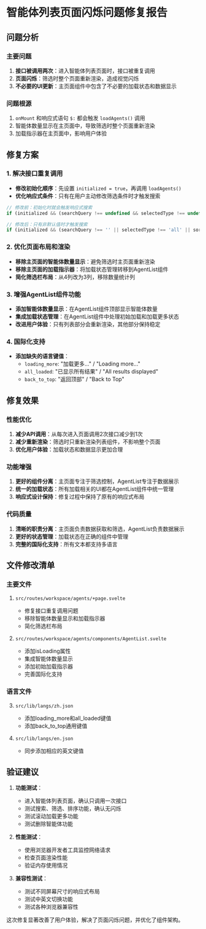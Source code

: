 # 智能体列表页面闪烁问题修复报告

## 问题分析

### 主要问题
1. **接口被调用两次**：进入智能体列表页面时，接口被重复调用
2. **页面闪烁**：筛选时整个页面重新渲染，造成视觉闪烁
3. **不必要的UI更新**：主页面组件中包含了不必要的加载状态和数据显示

### 问题根源
1. `onMount` 和响应式语句 `$:` 都会触发 `loadAgents()` 调用
2. 智能体数量显示在主页面中，导致筛选时整个页面重新渲染
3. 加载指示器在主页面中，影响用户体验

## 修复方案

### 1. 解决接口重复调用
- **修改初始化顺序**：先设置 `initialized = true`，再调用 `loadAgents()`
- **优化响应式条件**：只有在用户主动修改筛选条件时才触发搜索
```javascript
// 修改前：初始化时就会触发响应式搜索
if (initialized && (searchQuery !== undefined && selectedType !== undefined && sortBy !== undefined))

// 修改后：只有非默认值时才触发搜索
if (initialized && (searchQuery !== '' || selectedType !== 'all' || sortBy !== 'created_desc'))
```

### 2. 优化页面布局和渲染
- **移除主页面的智能体数量显示**：避免筛选时主页面重新渲染
- **移除主页面的加载指示器**：将加载状态管理转移到AgentList组件
- **简化筛选栏布局**：从4列改为3列，移除数量统计列

### 3. 增强AgentList组件功能
- **添加智能体数量显示**：在AgentList组件顶部显示智能体数量
- **集成加载状态管理**：在AgentList组件中处理初始加载和加载更多状态
- **改进用户体验**：只有列表部分会重新渲染，其他部分保持稳定

### 4. 国际化支持
- **添加缺失的语言键值**：
  - `loading_more`: "加载更多..." / "Loading more..."
  - `all_loaded`: "已显示所有结果" / "All results displayed"
  - `back_to_top`: "返回顶部" / "Back to Top"

## 修复效果

### 性能优化
1. **减少API调用**：从每次进入页面调用2次接口减少到1次
2. **减少重新渲染**：筛选时只重新渲染列表组件，不影响整个页面
3. **优化用户体验**：加载状态和数据显示更加合理

### 功能增强
1. **更好的组件分离**：主页面专注于筛选控制，AgentList专注于数据展示
2. **统一的加载状态**：所有加载相关的UI都在AgentList组件中统一管理
3. **响应式设计保持**：修复过程中保持了原有的响应式布局

### 代码质量
1. **清晰的职责分离**：主页面负责数据获取和筛选，AgentList负责数据展示
2. **更好的状态管理**：加载状态在正确的组件中管理
3. **完整的国际化支持**：所有文本都支持多语言

## 文件修改清单

### 主要文件
1. `src/routes/workspace/agents/+page.svelte`
   - 修复接口重复调用问题
   - 移除智能体数量显示和加载指示器
   - 简化筛选栏布局

2. `src/routes/workspace/agents/components/AgentList.svelte`
   - 添加isLoading属性
   - 集成智能体数量显示
   - 添加初始加载指示器
   - 完善国际化支持

### 语言文件
3. `src/lib/langs/zh.json`
   - 添加loading_more和all_loaded键值
   - 添加back_to_top通用键值

4. `src/lib/langs/en.json`
   - 同步添加相应的英文键值

## 验证建议

1. **功能测试**：
   - 进入智能体列表页面，确认只调用一次接口
   - 测试搜索、筛选、排序功能，确认无闪烁
   - 测试滚动加载更多功能
   - 测试删除智能体功能

2. **性能测试**：
   - 使用浏览器开发者工具监控网络请求
   - 检查页面渲染性能
   - 验证内存使用情况

3. **兼容性测试**：
   - 测试不同屏幕尺寸的响应式布局
   - 测试中英文切换功能
   - 测试各种浏览器兼容性

这次修复显著改善了用户体验，解决了页面闪烁问题，并优化了组件架构。
